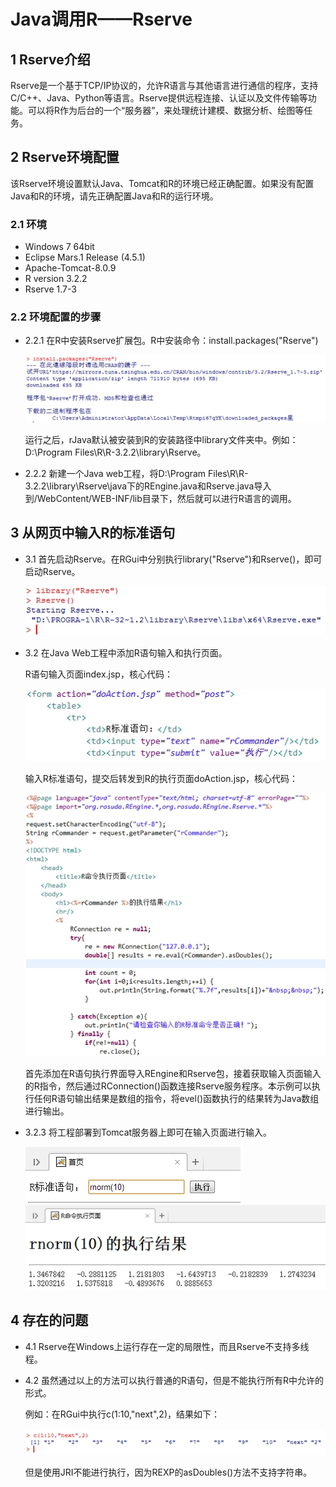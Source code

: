 # Java调用R——Rserve

## 1 Rserve介绍

Rserve是一个基于TCP/IP协议的，允许R语言与其他语言进行通信的程序，支持C/C++、Java、Python等语言。Rserve提供远程连接、认证以及文件传输等功能。可以将R作为后台的一个“服务器”，来处理统计建模、数据分析、绘图等任务。

## 2 Rserve环境配置

该Rserve环境设置默认Java、Tomcat和R的环境已经正确配置。如果没有配置Java和R的环境，请先正确配置Java和R的运行环境。

### 2.1 环境

* Windows 7 64bit
* Eclipse Mars.1 Release (4.5.1)
* Apache-Tomcat-8.0.9
* R version 3.2.2
* Rserve 1.7-3

### 2.2 环境配置的步骤

* 2.2.1 在R中安装Rserve扩展包。R中安装命令：install.packages("Rserve")

  ![在R中安装Rserve扩展包](https://github.com/YaJunCui/notes/blob/master/images/lab_java_R_Rserve_1.jpg?raw=true)

  运行之后，rJava默认被安装到R的安装路径中library文件夹中。例如：D:\Program Files\R\R-3.2.2\library\Rserve。

* 2.2.2 新建一个Java web工程，将D:\Program Files\R\R-3.2.2\library\Rserve\java下的REngine.java和Rserve.java导入到/WebContent/WEB-INF/lib目录下，然后就可以进行R语言的调用。

## 3 从网页中输入R的标准语句

* 3.1 首先启动Rserve。在RGui中分别执行library("Rserve")和Rserve()，即可启动Rserve。

  ![启动Rserve](https://github.com/YaJunCui/notes/blob/master/images/lab_java_R_Rserve_2.jpg?raw=true)

* 3.2 在Java Web工程中添加R语句输入和执行页面。

  R语句输入页面index.jsp，核心代码：

  ![index.jsp](https://github.com/YaJunCui/notes/blob/master/images/lab_java_R_Rserve_3.jpg?raw=true)

  输入R标准语句，提交后转发到R的执行页面doAction.jsp，核心代码：

  ![doAction.jsp](https://github.com/YaJunCui/notes/blob/master/images/lab_java_R_Rserve_4.jpg?raw=true)

  首先添加在R语句执行界面导入REngine和Rserve包，接着获取输入页面输入的R指令，然后通过RConnection()函数连接Rserve服务程序。本示例可以执行任何R语句输出结果是数组的指令，将evel()函数执行的结果转为Java数组进行输出。

* 3.2.3 将工程部署到Tomcat服务器上即可在输入页面进行输入。

  ![输入](https://github.com/YaJunCui/notes/blob/master/images/lab_java_R_Rserve_5.jpg?raw=true)
  ![结果](https://github.com/YaJunCui/notes/blob/master/images/lab_java_R_Rserve_6.jpg?raw=true)

## 4 存在的问题

* 4.1 Rserve在Windows上运行存在一定的局限性，而且Rserve不支持多线程。

* 4.2 虽然通过以上的方法可以执行普通的R语句，但是不能执行所有R中允许的形式。

  例如：在RGui中执行c(1:10,"next",2)，结果如下：

  ![RGui](https://github.com/YaJunCui/notes/blob/master/images/lab_java_R_Rserve_7.jpg?raw=true)

  但是使用JRI不能进行执行，因为REXP的asDoubles()方法不支持字符串。
